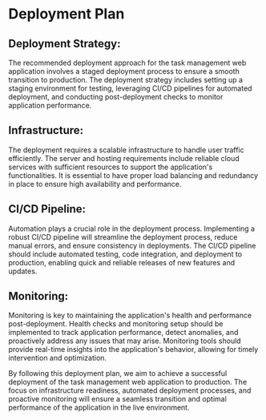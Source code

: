 # Deployment Plan

## Deployment Strategy:
The recommended deployment approach for the task management web application involves a staged deployment process to ensure a smooth transition to production. The deployment strategy includes setting up a staging environment for testing, leveraging CI/CD pipelines for automated deployment, and conducting post-deployment checks to monitor application performance.

## Infrastructure:
The deployment requires a scalable infrastructure to handle user traffic efficiently. The server and hosting requirements include reliable cloud services with sufficient resources to support the application's functionalities. It is essential to have proper load balancing and redundancy in place to ensure high availability and performance.

## CI/CD Pipeline:
Automation plays a crucial role in the deployment process. Implementing a robust CI/CD pipeline will streamline the deployment process, reduce manual errors, and ensure consistency in deployments. The CI/CD pipeline should include automated testing, code integration, and deployment to production, enabling quick and reliable releases of new features and updates.

## Monitoring:
Monitoring is key to maintaining the application's health and performance post-deployment. Health checks and monitoring setup should be implemented to track application performance, detect anomalies, and proactively address any issues that may arise. Monitoring tools should provide real-time insights into the application's behavior, allowing for timely intervention and optimization.

By following this deployment plan, we aim to achieve a successful deployment of the task management web application to production. The focus on infrastructure readiness, automated deployment processes, and proactive monitoring will ensure a seamless transition and optimal performance of the application in the live environment.